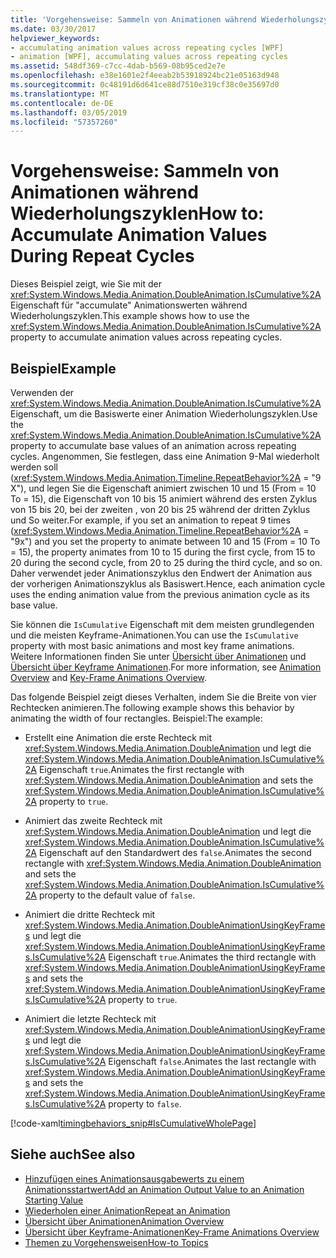 ```yaml
---
title: 'Vorgehensweise: Sammeln von Animationen während Wiederholungszyklen'
ms.date: 03/30/2017
helpviewer_keywords:
- accumulating animation values across repeating cycles [WPF]
- animation [WPF], accumulating values across repeating cycles
ms.assetid: 548df369-c7cc-4dab-b569-08b95ced2e7e
ms.openlocfilehash: e38e1601e2f4eeab2b53918924bc21e05163d948
ms.sourcegitcommit: 0c48191d6d641ce88d7510e319cf38c0e35697d0
ms.translationtype: MT
ms.contentlocale: de-DE
ms.lasthandoff: 03/05/2019
ms.locfileid: "57357260"
---
```

# <a name="how-to-accumulate-animation-values-during-repeat-cycles"></a><span data-ttu-id="c6347-102">Vorgehensweise: Sammeln von Animationen während Wiederholungszyklen</span><span class="sxs-lookup"><span data-stu-id="c6347-102">How to: Accumulate Animation Values During Repeat Cycles</span></span>
<span data-ttu-id="c6347-103">Dieses Beispiel zeigt, wie Sie mit der <xref:System.Windows.Media.Animation.DoubleAnimation.IsCumulative%2A> Eigenschaft für "accumulate" Animationswerten während Wiederholungszyklen.</span><span class="sxs-lookup"><span data-stu-id="c6347-103">This example shows how to use the <xref:System.Windows.Media.Animation.DoubleAnimation.IsCumulative%2A> property to accumulate animation values across repeating cycles.</span></span>  
  
## <a name="example"></a><span data-ttu-id="c6347-104">Beispiel</span><span class="sxs-lookup"><span data-stu-id="c6347-104">Example</span></span>  
 <span data-ttu-id="c6347-105">Verwenden der <xref:System.Windows.Media.Animation.DoubleAnimation.IsCumulative%2A> Eigenschaft, um die Basiswerte einer Animation Wiederholungszyklen.</span><span class="sxs-lookup"><span data-stu-id="c6347-105">Use the <xref:System.Windows.Media.Animation.DoubleAnimation.IsCumulative%2A> property to accumulate base values of an animation across repeating cycles.</span></span> <span data-ttu-id="c6347-106">Angenommen, Sie festlegen, dass eine Animation 9-Mal wiederholt werden soll (<xref:System.Windows.Media.Animation.Timeline.RepeatBehavior%2A> = "9 X"), und legen Sie die Eigenschaft animiert zwischen 10 und 15 (From = 10 To = 15), die Eigenschaft von 10 bis 15 animiert während des ersten Zyklus von 15 bis 20, bei der zweiten , von 20 bis 25 während der dritten Zyklus und So weiter.</span><span class="sxs-lookup"><span data-stu-id="c6347-106">For example, if you set an animation to repeat 9 times (<xref:System.Windows.Media.Animation.Timeline.RepeatBehavior%2A> = "9x") and you set the property to animate between 10 and 15 (From = 10 To = 15), the property animates from 10 to 15 during the first cycle, from 15 to 20 during the second cycle, from 20 to 25 during the third cycle, and so on.</span></span> <span data-ttu-id="c6347-107">Daher verwendet jeder Animationszyklus den Endwert der Animation aus der vorherigen Animationszyklus als Basiswert.</span><span class="sxs-lookup"><span data-stu-id="c6347-107">Hence, each animation cycle uses the ending animation value from the previous animation cycle as its base value.</span></span>  
  
 <span data-ttu-id="c6347-108">Sie können die `IsCumulative` Eigenschaft mit dem meisten grundlegenden und die meisten Keyframe-Animationen.</span><span class="sxs-lookup"><span data-stu-id="c6347-108">You can use the `IsCumulative` property with most basic animations and most key frame animations.</span></span> <span data-ttu-id="c6347-109">Weitere Informationen finden Sie unter [Übersicht über Animationen](animation-overview.md) und [Übersicht über Keyframe Animationen](key-frame-animations-overview.md).</span><span class="sxs-lookup"><span data-stu-id="c6347-109">For more information, see [Animation Overview](animation-overview.md) and [Key-Frame Animations Overview](key-frame-animations-overview.md).</span></span>  
  
 <span data-ttu-id="c6347-110">Das folgende Beispiel zeigt dieses Verhalten, indem Sie die Breite von vier Rechtecken animieren.</span><span class="sxs-lookup"><span data-stu-id="c6347-110">The following example shows this behavior by animating the width of four rectangles.</span></span> <span data-ttu-id="c6347-111">Beispiel:</span><span class="sxs-lookup"><span data-stu-id="c6347-111">The example:</span></span>  
  
-   <span data-ttu-id="c6347-112">Erstellt eine Animation die erste Rechteck mit <xref:System.Windows.Media.Animation.DoubleAnimation> und legt die <xref:System.Windows.Media.Animation.DoubleAnimation.IsCumulative%2A> Eigenschaft `true`.</span><span class="sxs-lookup"><span data-stu-id="c6347-112">Animates the first rectangle with <xref:System.Windows.Media.Animation.DoubleAnimation> and sets the <xref:System.Windows.Media.Animation.DoubleAnimation.IsCumulative%2A> property to `true`.</span></span>  
  
-   <span data-ttu-id="c6347-113">Animiert das zweite Rechteck mit <xref:System.Windows.Media.Animation.DoubleAnimation> und legt die <xref:System.Windows.Media.Animation.DoubleAnimation.IsCumulative%2A> Eigenschaft auf den Standardwert des `false`.</span><span class="sxs-lookup"><span data-stu-id="c6347-113">Animates the second rectangle with <xref:System.Windows.Media.Animation.DoubleAnimation> and sets the <xref:System.Windows.Media.Animation.DoubleAnimation.IsCumulative%2A> property to the default value of `false`.</span></span>  
  
-   <span data-ttu-id="c6347-114">Animiert die dritte Rechteck mit <xref:System.Windows.Media.Animation.DoubleAnimationUsingKeyFrames> und legt die <xref:System.Windows.Media.Animation.DoubleAnimationUsingKeyFrames.IsCumulative%2A> Eigenschaft `true`.</span><span class="sxs-lookup"><span data-stu-id="c6347-114">Animates the third rectangle with <xref:System.Windows.Media.Animation.DoubleAnimationUsingKeyFrames> and sets the <xref:System.Windows.Media.Animation.DoubleAnimationUsingKeyFrames.IsCumulative%2A> property to `true`.</span></span>  
  
-   <span data-ttu-id="c6347-115">Animiert die letzte Rechteck mit <xref:System.Windows.Media.Animation.DoubleAnimationUsingKeyFrames> und legt die <xref:System.Windows.Media.Animation.DoubleAnimationUsingKeyFrames.IsCumulative%2A> Eigenschaft `false`.</span><span class="sxs-lookup"><span data-stu-id="c6347-115">Animates the last rectangle with <xref:System.Windows.Media.Animation.DoubleAnimationUsingKeyFrames> and sets the <xref:System.Windows.Media.Animation.DoubleAnimationUsingKeyFrames.IsCumulative%2A> property to `false`.</span></span>  
  
 [!code-xaml[timingbehaviors_snip#IsCumulativeWholePage](~/samples/snippets/csharp/VS_Snippets_Wpf/timingbehaviors_snip/CSharp/IsCumulativeExample.xaml#iscumulativewholepage)]  
  
## <a name="see-also"></a><span data-ttu-id="c6347-116">Siehe auch</span><span class="sxs-lookup"><span data-stu-id="c6347-116">See also</span></span>
- [<span data-ttu-id="c6347-117">Hinzufügen eines Animationsausgabewerts zu einem Animationsstartwert</span><span class="sxs-lookup"><span data-stu-id="c6347-117">Add an Animation Output Value to an Animation Starting Value</span></span>](how-to-add-an-animation-output-value-to-an-animation-starting-value.md)
- [<span data-ttu-id="c6347-118">Wiederholen einer Animation</span><span class="sxs-lookup"><span data-stu-id="c6347-118">Repeat an Animation</span></span>](how-to-repeat-an-animation.md)
- [<span data-ttu-id="c6347-119">Übersicht über Animationen</span><span class="sxs-lookup"><span data-stu-id="c6347-119">Animation Overview</span></span>](animation-overview.md)
- [<span data-ttu-id="c6347-120">Übersicht über Keyframe-Animationen</span><span class="sxs-lookup"><span data-stu-id="c6347-120">Key-Frame Animations Overview</span></span>](key-frame-animations-overview.md)
- [<span data-ttu-id="c6347-121">Themen zu Vorgehensweisen</span><span class="sxs-lookup"><span data-stu-id="c6347-121">How-to Topics</span></span>](animation-and-timing-how-to-topics.md)
